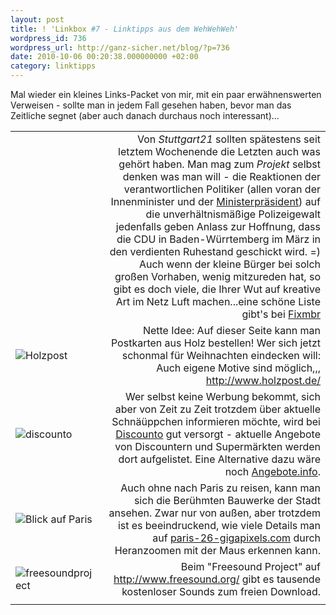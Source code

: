 ```yaml
---
layout: post
title: ! 'Linkbox #7 - Linktipps aus dem WehWehWeh'
wordpress_id: 736
wordpress_url: http://ganz-sicher.net/blog/?p=736
date: 2010-10-06 00:20:38.000000000 +02:00
category: linktipps
---
```

Mal wieder ein kleines Links-Packet von mir, mit ein paar erwähnenswerten Verweisen - sollte man in jedem Fall gesehen haben, bevor man das Zeitliche segnet (aber auch danach durchaus noch interessant)...
<!--more-->
<table border="0" cellspacing="5" cellpadding="0">
<tbody>
<tr>
<td><img src="{{site.url}}/wp-content/uploads/cdu_logo.gif" alt="" class="borderimg" /></td>
<td style="text-align: right;">Von <em>Stuttgart21</em> sollten spätestens seit letztem Wochenende die Letzten auch was gehört haben. Man mag zum <em>Projekt</em> selbst denken was man will - die Reaktionen der verantwortlichen Politiker (allen voran der Innenminister und der <a title="Ministerpräsident Mappus - Interview auf YouTube" href="http://www.youtube.com/watch?v=PoK9954CEXU" target="_blank">Ministerpräsident</a>) auf die unverhältnismäßige Polizeigewalt jedenfalls geben Anlass zur Hoffnung, dass die CDU in Baden-Würrtemberg im März in den verdienten Ruhestand geschickt wird. =)
Auch wenn der kleine Bürger bei solch großen Vorhaben, wenig mitzureden hat, so gibt es doch viele, die Ihrer Wut auf kreative Art im Netz Luft machen...eine schöne Liste gibt's bei <a title="Suttgart21 - Kreativität gegen Ohnmacht und Gewalt" href="http://www.fixmbr.de/kreativitaet-gegen-ohnmacht-und-gewalt/" target="_blank">Fixmbr</a></td>
</tr>
<tr>
<td><img src="{{site.url}}/wp-content/uploads/holzpost.jpeg" alt="Holzpost" class="borderimg" /></td>
<td style="text-align: right;">Nette Idee: Auf dieser Seite kann man Postkarten aus Holz bestellen! Wer sich jetzt schonmal für Weihnachten eindecken will: Auch eigene Motive sind möglich,,,
<a title="Postkarten aus Holz" href="http://www.holzpost.de/" target="_blank">http://www.holzpost.de/</a></td>
</tr>
<tr>
<td><img src="{{site.url}}/wp-content/uploads/discunto.jpeg" alt="discounto" class="borderimg" /></td>
<td style="text-align: right;">Wer selbst keine Werbung bekommt, sich aber von Zeit zu Zeit trotzdem über aktuelle Schnäüppchen informieren möchte, wird bei <a title="Discounto" href="http://www.discounto.de/" target="_blank">Discounto</a> gut versorgt - aktuelle Angebote von Discountern und Supermärkten werden dort aufgelistet. Eine Alternative dazu wäre noch <a title="Angebote.info" href="http://www.angebote.info/" target="_blank">Angebote.info</a>.</td>
</tr>
<tr>
<td><img src="{{site.url}}/wp-content/uploads/paris.jpeg" alt="Blick auf Paris" class="borderimg" /></td>
<td style="text-align: right;">Auch ohne nach Paris zu reisen, kann man sich die Berühmten Bauwerke der Stadt ansehen. Zwar nur von außen, aber trotzdem ist es beeindruckend, wie viele Details man auf <a title="Paris-26-gigapixels" href="http://www.paris-26-gigapixels.com/index-en.html" target="_blank">paris-26-gigapixels.com</a> durch Heranzoomen mit der Maus erkennen kann.</td>
</tr>
<tr>
<td><img src="{{site.url}}/wp-content/uploads/freesoundproject.jpeg" alt="freesoundproject" class="borderimg" /></td>
<td style="text-align: right;">Beim "Freesound Project" auf <a title="Freesound Project" href="http://www.freesound.org/" target="_blank">http://www.freesound.org/</a> gibt es tausende kostenloser Sounds zum freien Download.</td>
</tr>
<tr>
<td></td>
<td></td>
</tr>
</tbody>
</table>
